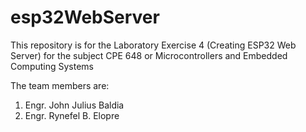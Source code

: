 # esp32WebServer
This repository is for the Laboratory Exercise 4 (Creating ESP32 Web Server) for the subject CPE 648 or Microcontrollers and Embedded Computing Systems

The team members are:
1. Engr. John Julius Baldia
2. Engr. Rynefel B. Elopre

